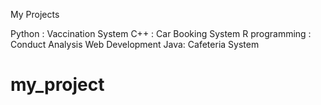 My Projects

Python : Vaccination System
C++ : Car Booking System
R programming : Conduct Analysis
Web Development
Java: Cafeteria System


# my_project
